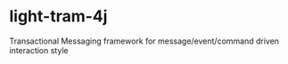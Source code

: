 # light-tram-4j
Transactional Messaging framework for message/event/command driven interaction style
